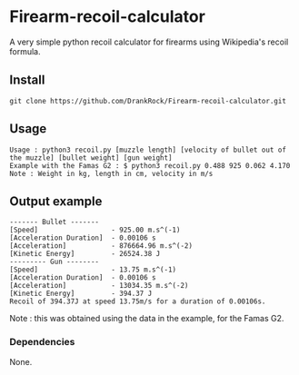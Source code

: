 # Firearm-recoil-calculator
A very simple python recoil calculator for firearms using Wikipedia's recoil formula.

## Install
```shell
git clone https://github.com/DrankRock/Firearm-recoil-calculator.git
```

## Usage
```shell
Usage : python3 recoil.py [muzzle length] [velocity of bullet out of the muzzle] [bullet weight] [gun weight]
Example with the Famas G2 : $ python3 recoil.py 0.488 925 0.062 4.170
Note : Weight in kg, length in cm, velocity in m/s
```
## Output example
```shell
------- Bullet -------
[Speed]                  - 925.00 m.s^(-1)
[Acceleration Duration]  - 0.00106 s
[Acceleration]           - 876664.96 m.s^(-2)
[Kinetic Energy]         - 26524.38 J
--------- Gun --------
[Speed]                  - 13.75 m.s^(-1)
[Acceleration Duration]  - 0.00106 s
[Acceleration]           - 13034.35 m.s^(-2)
[Kinetic Energy]         - 394.37 J
Recoil of 394.37J at speed 13.75m/s for a duration of 0.00106s.
```  
Note : this was obtained using the data in the example, for the Famas G2.

### Dependencies  
None.

